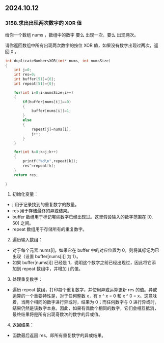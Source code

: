 ## 2024.10.12

### 3158.求出出现两次数字的 XOR 值

给你一个数组 nums ，数组中的数字 要么 出现一次，要么 出现两次。

请你返回数组中所有出现两次数字的按位 XOR 值，如果没有数字出现过两次，返回 0 。

~~~c
int duplicateNumbersXOR(int* nums, int numsSize) 
{
    int j=0;
    int res=0;
    int buffer[51]={0};
    int repeat[51]={0};

    for(int i=0;i<numsSize;i++)
    {
        if(buffer[nums[i]]==0)
        {
            buffer[nums[i]]=1;
        }
        else
        {
            repeat[j]=nums[i];
            j++;
        }
    }

    for(int k=0;k<j;k++)
    {
        printf("%d\n",repeat[k]);
        res^=repeat[k];
    }
    return res;
    
}
~~~

1. 初始化变量：
- j 用于记录找到的重复数字的数量。
- res 用于存储最终的异或结果。
- buffer 数组用于标记哪些数字已经出现过。这里假设输入的数字范围在 [0, 50] 之间。
- repeat 数组用于存储所有的重复数字。
2. 遍历输入数组：
- 对于每个元素 nums[i]，如果它在 buffer 中的对应位置为 0，则将其标记为已出现（设置 buffer[nums[i]] 为 1）。
- 如果 buffer[nums[i]] 已经是 1，说明这个数字之前已经出现过，因此将它添加到 repeat 数组中，并增加 j 的值。
3. 处理重复数字：
- 遍历 repeat 数组，打印每个重复数字，并使用异或运算更新 res 的值。异或运算的一个重要特性是，对于任何整数 x，有 x ^ x = 0 和 x ^ 0 = x。这意味着，当两个相同的数字进行异或时，结果为 0；而任何数字与 0 进行异或时，结果仍然是该数字本身。因此，如果有偶数个相同的数字，它们会相互抵消，最终结果将是所有出现奇数次的数字的异或值。
4. 返回结果：
- 函数最后返回 res，即所有重复数字的异或结果。